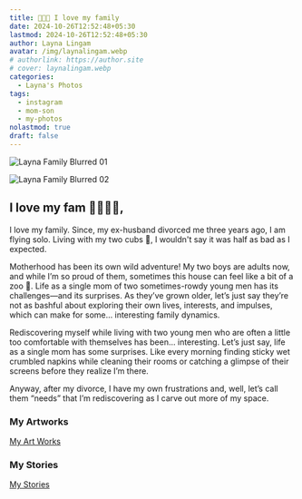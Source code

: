```yaml
---
title: 👩🏻‍👦 I love my family
date: 2024-10-26T12:52:48+05:30
lastmod: 2024-10-26T12:52:48+05:30
author: Layna Lingam
avatar: /img/laynalingam.webp
# authorlink: https://author.site
# cover: laynalingam.webp
categories:
  - Layna's Photos
tags:
  - instagram
  - mom-son
  - my-photos
nolastmod: true
draft: false
---
```


![Layna Family Blurred 01](/img/layna_family_blurred_01.png)

![Layna Family Blurred 02](/img/layna_family_blurred_02.png)

## I love my fam 👩🏼‍👧‍👦,

I love my family. Since, my ex-husband divorced me three years ago, I am flying solo. Living with my two cubs 🐯, I wouldn't say it was half as bad as I expected.

Motherhood has been its own wild adventure! My two boys are adults now, and while I’m so proud of them, sometimes this house can feel like a bit of a zoo 🦁. Life as a single mom of two sometimes-rowdy young men has its challenges—and its surprises. As they’ve grown older, let’s just say they’re not as bashful about exploring their own lives, interests, and impulses, which can make for some… interesting family dynamics.

Rediscovering myself while living with two young men who are often a little too comfortable with themselves has been… interesting. Let’s just say, life as a single mom has some surprises. Like every morning finding sticky wet crumbled napkins while cleaning their rooms or catching a glimpse of their screens before they realize I’m there.

Anyway, after my divorce, I have my own frustrations and, well, let’s call them “needs” that I’m rediscovering as I carve out more of my space.

### My Artworks

[My Art Works](https://civitai.com/user/LaynaLingam/images?sort=Most+Collected)

### My Stories

[My Stories](https://chyoa.com/story/Hypnotic-Bonds.64081)

